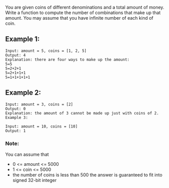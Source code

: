 You are given coins of different denominations and a total amount of money. Write a function to compute the number of combinations that make up that amount. You may assume that you have infinite number of each kind of coin.

 

## Example 1:

```
Input: amount = 5, coins = [1, 2, 5]
Output: 4
Explanation: there are four ways to make up the amount:
5=5
5=2+2+1
5=2+1+1+1
5=1+1+1+1+1
```


## Example 2:
```
Input: amount = 3, coins = [2]
Output: 0
Explanation: the amount of 3 cannot be made up just with coins of 2.
Example 3:

Input: amount = 10, coins = [10] 
Output: 1
```
 

### Note:
You can assume that

* 0 <= amount <= 5000
* 1 <= coin <= 5000
* the number of coins is less than 500 the answer is guaranteed to fit into signed 32-bit integer